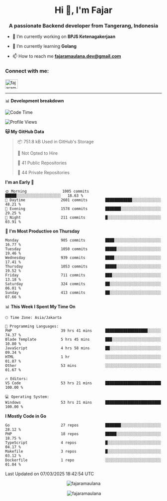 <h1 align="center">Hi 👋, I'm Fajar</h1>
<h3 align="center">A passionate Backend developer from Tangerang, Indonesia</h3>

<!-- <p align="left"> <img src="https://komarev.com/ghpvc/?username=fajaramaulana&label=Profile%20views&color=0e75b6&style=flat" alt="fajaramaulana" /> </p> -->

- 🔭 I’m currently working on **BPJS Ketenagakerjaan**

- 🌱 I’m currently learning **Golang**

- 📫 How to reach me **fajaramaulana.dev@gmail.com**

<h3 align="left">Connect with me:</h3>
<p align="left">
<a href="https://linkedin.com/in/fajar-agus-maulana-73533a180/" target="blank"><img align="center" src="https://raw.githubusercontent.com/rahuldkjain/github-profile-readme-generator/master/src/images/icons/Social/linked-in-alt.svg" alt="fajaramaulana" height="30" width="40" /></a>
</p>

-------

📊 **Development breakdown**
<!--START_SECTION:waka-->
![Code Time](http://img.shields.io/badge/Code%20Time-2%2C788%20hrs-blue)

![Profile Views](http://img.shields.io/badge/Profile%20Views-0-blue)

**🐱 My GitHub Data** 

> 📦 751.8 kB Used in GitHub's Storage 
 > 
> 🚫 Not Opted to Hire
 > 
> 📜 41 Public Repositories 
 > 
> 🔑 44 Private Repositories 
 > 
**I'm an Early 🐤** 

```text
🌞 Morning                1005 commits        █████░░░░░░░░░░░░░░░░░░░░   18.63 % 
🌆 Daytime                2601 commits        ████████████░░░░░░░░░░░░░   48.21 % 
🌃 Evening                1578 commits        ███████░░░░░░░░░░░░░░░░░░   29.25 % 
🌙 Night                  211 commits         █░░░░░░░░░░░░░░░░░░░░░░░░   03.91 % 
```
📅 **I'm Most Productive on Thursday** 

```text
Monday                   905 commits         ████░░░░░░░░░░░░░░░░░░░░░   16.77 % 
Tuesday                  1050 commits        █████░░░░░░░░░░░░░░░░░░░░   19.46 % 
Wednesday                939 commits         ████░░░░░░░░░░░░░░░░░░░░░   17.41 % 
Thursday                 1053 commits        █████░░░░░░░░░░░░░░░░░░░░   19.52 % 
Friday                   711 commits         ███░░░░░░░░░░░░░░░░░░░░░░   13.18 % 
Saturday                 324 commits         ██░░░░░░░░░░░░░░░░░░░░░░░   06.01 % 
Sunday                   413 commits         ██░░░░░░░░░░░░░░░░░░░░░░░   07.66 % 
```


📊 **This Week I Spent My Time On** 

```text
🕑︎ Time Zone: Asia/Jakarta

💬 Programming Languages: 
PHP                      39 hrs 41 mins      ███████████████████░░░░░░   74.37 % 
Blade Template           5 hrs 45 mins       ███░░░░░░░░░░░░░░░░░░░░░░   10.80 % 
JavaScript               4 hrs 58 mins       ██░░░░░░░░░░░░░░░░░░░░░░░   09.34 % 
HTML                     1 hr                ░░░░░░░░░░░░░░░░░░░░░░░░░   01.87 % 
Other                    53 mins             ░░░░░░░░░░░░░░░░░░░░░░░░░   01.67 % 

🔥 Editors: 
VS Code                  53 hrs 21 mins      █████████████████████████   100.00 % 

💻 Operating System: 
Windows                  53 hrs 21 mins      █████████████████████████   100.00 % 
```

**I Mostly Code in Go** 

```text
Go                       27 repos            ███████░░░░░░░░░░░░░░░░░░   28.12 % 
PHP                      18 repos            █████░░░░░░░░░░░░░░░░░░░░   18.75 % 
TypeScript               4 repos             █░░░░░░░░░░░░░░░░░░░░░░░░   04.17 % 
Makefile                 3 repos             █░░░░░░░░░░░░░░░░░░░░░░░░   03.12 % 
Dockerfile               1 repo              ░░░░░░░░░░░░░░░░░░░░░░░░░   01.04 % 
```




 Last Updated on 07/03/2025 18:42:54 UTC
<!--END_SECTION:waka-->
<p align="center"><img align="center" src="https://github-readme-stats.vercel.app/api/top-langs?username=fajaramaulana&show_icons=true&locale=en&layout=compact" alt="fajaramaulana" /></p>

<p align="center">&nbsp;<img align="center" src="https://github-readme-stats.vercel.app/api?username=fajaramaulana&show_icons=true&locale=en" alt="fajaramaulana" /></p>
